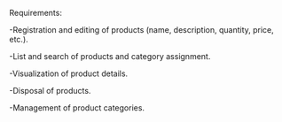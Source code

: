 Requirements:


-Registration and editing of products (name, description, quantity, price, etc.).

-List and search of products and category assignment.

-Visualization of product details.

-Disposal of products.

-Management of product categories.
